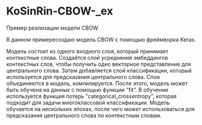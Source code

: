 # KoSinRin-CBOW-_ex


Пример реализации модели CBOW.

В данном примересоздаю модель CBOW с помощью фреймворка Keras. 

Модель состоит из одного входного слоя, который принимает контекстные слова.
Создаётся слой усреднения эмбеддингов контекстных слов, чтобы получить одно векторное представление для центрального слова. 
Затем добавляется слой классификации, который используется для предсказания центрального слова. 
Слои объединяются в модель, компилируется. 
После этого, модель может быть обучена на данных с помощью функции "fit". 
В обучении используется функция потерь "categorical_crossentropy", которая подходит для задачи многоклассовой классификации. 
Модель обучается на нескольких эпохах, после чего может использоваться для предсказания центрального слова по контекстным словам.
